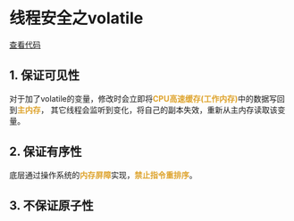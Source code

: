 # 线程安全之volatile

[查看代码](code/VolatileDemo.java)

## 1. 保证可见性

对于加了volatile的变量，修改时会立即将<font color=#dea32c>**CPU高速缓存(工作内存)**</font>中的数据写回到<font color=#dea32c>**主内存**</font>，
其它线程会监听到变化，将自己的副本失效，重新从主内存读取该变量。

## 2. 保证有序性

底层通过操作系统的<font color=#dea32c>**内存屏障**</font>实现，<font color=#dea32c>**禁止指令重排序**</font>。

## 3. 不保证原子性

